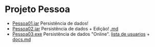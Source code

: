 # Projeto Pessoa

- [Pessoa01.jar](Pessoa01.jar) Persistência de dados!
- [Pessoa02.jar](Pessoa02.jar) Persistência de dados + Edição! [.md](Pessoa02.md)
- [Pessoa03.exe](Pessoa03.exe) Persistência de dados "Online". [lista de usuarios](https://api.diegooilv.xyz/userJava) + [docs.md](Pessoa03.md)
